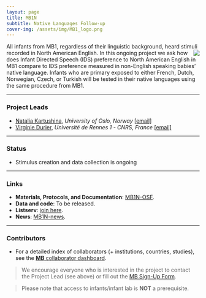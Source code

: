 ```yaml
---
layout: page
title: MB1N
subtitle: Native Languages Follow-up
cover-img: /assets/img/MB1_logo.png
---
```


<!--
To-do:
- replace image placeholders.
- add collaborators map.
-->

All infants from MB1, regardless of their linguistic background, heard stimuli recorded in North American English. <img style="float: right;" src="/assets/img/placeholder.png"> In this ongoing project we ask how does Infant Directed Speech (IDS) preference to North American English in MB1 compare to IDS preference measured in non-English speaking babies’ native language. Infants who are primary exposed to either French, Dutch, Norwegian, Czech, or Turkish will be tested in their native languages using the same procedure from MB1.


***
### Project Leads
* [Natalia Kartushina](https://www.sv.uio.no/psi/english/people/aca/natalkar/), *University of Oslo, Norway* [[email]](mailto:natalia.kartushina@psykologi.uio.no)
* [Virginie Durier](https://ethos.univ-rennes1.fr/interlocuteurs/virginie-durier), *Université de Rennes 1 - CNRS, France* [[email]](mailto:virginie.durier@univ-rennes1.fr)


***
### Status
* Stimulus creation and data collection is ongoing


***
### Links
* **Materials, Protocols, and Documentation**: [MB1N-OSF](https://osf.io/9j87t/).
* **Data and code**: To be released.
* **Listserv**: [join here](https://mailman.stanford.edu/mailman/listinfo/manybabies1).
* **News**: [MB1N-news]({{site.baseurl}}/tags/#MB1N).


***
### Contributors
* For a detailed index of collaborators (+ institutions, countries, studies), see the [**MB** collaborator dashboard](https://manybabies.shinyapps.io/shiny_mb_map/).

> We encourage everyone who is interested in the project to contact the Project Lead (see above) or fill out the [MB Sign-Up Form]({{site.baseurl}}/get_involved/).

> Please note that access to infants/infant lab is **NOT** a prerequisite.


<!--***
### Publications

Registration under embargo on OSF - Should be included?

ManyBabies1 Languages Follow-up Study
Soderstrom, M., Junge, C., Kartushina, N., Soley, G., Mayor, J., Durier, V., Barbu, S., Oceláková, Z., Chladkova, K., Smolík, F. (2019, December 19). [Preference for Infant-Directed Speech Across Languages in North American 6-9-month-old infants](https://osf.io/gwdc9/)

**News release**: See also the news releases by
-->
